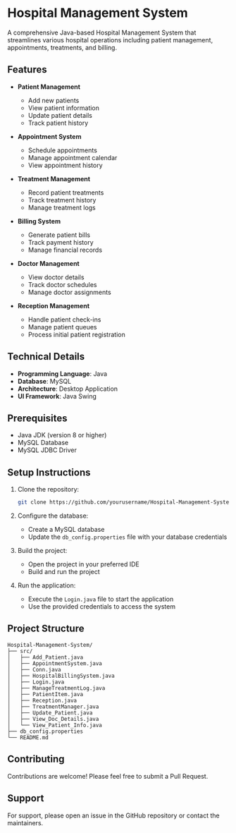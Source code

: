 # Hospital Management System

A comprehensive Java-based Hospital Management System that streamlines various hospital operations including patient management, appointments, treatments, and billing.

## Features

- **Patient Management**
  - Add new patients
  - View patient information
  - Update patient details
  - Track patient history

- **Appointment System**
  - Schedule appointments
  - Manage appointment calendar
  - View appointment history

- **Treatment Management**
  - Record patient treatments
  - Track treatment history
  - Manage treatment logs

- **Billing System**
  - Generate patient bills
  - Track payment history
  - Manage financial records

- **Doctor Management**
  - View doctor details
  - Track doctor schedules
  - Manage doctor assignments

- **Reception Management**
  - Handle patient check-ins
  - Manage patient queues
  - Process initial patient registration

## Technical Details

- **Programming Language**: Java
- **Database**: MySQL
- **Architecture**: Desktop Application
- **UI Framework**: Java Swing

## Prerequisites

- Java JDK (version 8 or higher)
- MySQL Database
- MySQL JDBC Driver

## Setup Instructions

1. Clone the repository:
   ```bash
   git clone https://github.com/yourusername/Hospital-Management-System.git
   ```

2. Configure the database:
   - Create a MySQL database
   - Update the `db_config.properties` file with your database credentials

3. Build the project:
   - Open the project in your preferred IDE
   - Build and run the project

4. Run the application:
   - Execute the `Login.java` file to start the application
   - Use the provided credentials to access the system

## Project Structure

```
Hospital-Management-System/
├── src/
│   ├── Add_Patient.java
│   ├── AppointmentSystem.java
│   ├── Conn.java
│   ├── HospitalBillingSystem.java
│   ├── Login.java
│   ├── ManageTreatmentLog.java
│   ├── PatientItem.java
│   ├── Reception.java
│   ├── TreatmentManager.java
│   ├── Update_Patient.java
│   ├── View_Doc_Details.java
│   └── View_Patient_Info.java
├── db_config.properties
└── README.md
```

## Contributing

Contributions are welcome! Please feel free to submit a Pull Request.

## Support

For support, please open an issue in the GitHub repository or contact the maintainers.

